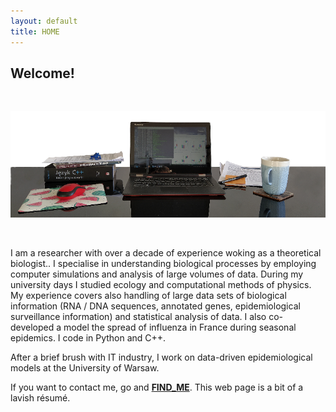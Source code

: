 ```yaml
---
layout: default
title: HOME
---
```


## Welcome! 

&nbsp;

![Desk with a laptop](/public/work_desk.png)

&nbsp;

I am a researcher with over a decade of experience woking as a theoretical biologist.. I&nbsp;specialise in understanding biological processes by employing computer simulations and analysis of large volumes of data. During my university days I studied ecology and computational methods of physics. My experience covers also handling of large data sets of biological information (RNA / DNA sequences, annotated genes, epidemiological surveillance information) and statistical analysis of data. I also co-developed a model the spread of influenza in France during seasonal epidemics. I code in Python and C++.

After a brief brush with IT industry, I work on data-driven epidemiological models at the University of Warsaw.

If you want to contact me, go and [**FIND_ME**](/7_CONTACT). This web page is a bit of a lavish résumé.


